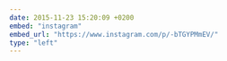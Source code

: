```yaml
---
date: 2015-11-23 15:20:09 +0200
embed: "instagram"
embed_url: "https://www.instagram.com/p/-bTGYPMmEV/"
type: "left"
---
```

